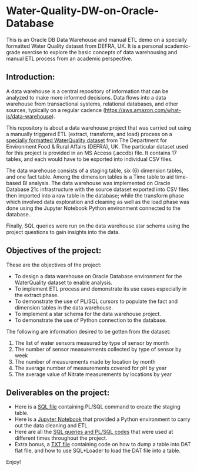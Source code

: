 # Water-Quality-DW-on-Oracle-Database
This is an Oracle DB Data Warehouse and manual ETL demo on a specially formatted Water Quality dataset from DEFRA, UK. It is a personal academic-grade exercise to explore the basic concepts of data warehousing and manual ETL process from an academic perspective.

## Introduction:

A data warehouse is a central repository of information that can be analyzed to make more informed decisions. Data flows into a data warehouse from transactional systems, relational databases, and other sources, typically on a regular cadence (https://aws.amazon.com/what-is/data-warehouse).

This repository is about a data warehouse project that was carried out using a manually triggered ETL (extract, transform, and load) process on a [specially formatted WaterQuality dataset](https://github.com/vaxdata22/Water-Quality-DW-on-Oracle-Database/blob/main/WaterQuality.accdb) from The Department for Environment Food & Rural Affairs (DEFRA), UK. The particular dataset used for this project is provided in an MS Access (.accdb) file. It contains 17 tables, and each would have to be exported into individual CSV files.

The data warehouse consists of a staging table, six (6) dimension tables, and one fact table. Among the dimension tables is a Time table to aid time-based BI analysis. The data warehouse was implemented on Oracle Database 21c infrastructure with the source dataset exported into CSV files then imported into a raw table in the database; while the transform phase which involved data exploration and cleaning as well as the load phase was done using the Jupyter Notebook Python environment connected to the database.. 

Finally, SQL queries were run on the data warehouse star schema using the project questions to gain insights into the data.

## Objectives of the project:

These are the objectives of the project:

* To design a data warehouse on Oracle Database environment for the WaterQuality dataset to enable analysis.
* To implement ETL process and demonstrate its use cases especially in the extract phase.
* To demonstrate the use of PL/SQL cursors to populate the fact and dimension tables in the data warehouse.
* To implement a star schema for the data warehouse project.
* To demonstrate the use of Python connection to the database.

The following are information desired to be gotten from the dataset:

1. The list of water sensors measured by type of sensor by month
2. The number of sensor measurements collected by type of sensor by week
3. The number of measurements made by location by month
4. The average number of measurements covered for pH by year
5. The average value of Nitrate measurements by locations by year

## Deliverables on the project:

* Here is a [SQL file](https://github.com/vaxdata22/Water-Quality-DW-on-Oracle-Database/blob/main/Setup.%20PLSQL%20code%20to%20create%20the%20staging%20table.sql) containing PL/SQL command to create the staging table.
* Here is a [Jupyter Notebook](https://github.com/vaxdata22/Water-Quality-DW-on-Oracle-Database/blob/main/Python%20Environment%20To%20Demonstrate%20DW%20%26%20ETL%20on%20Oracle.ipynb) that provided a Python environment to carry out the data cleaning and ETL.
* Here are all the [SQL queries and PL/SQL codes](https://github.com/vaxdata22/Water-Quality-DW-on-Oracle-Database/tree/main/SQL%20queries%20and%20PLSQL%20codes) that were used at different times throughout the project.
* Extra bonus, a [TXT file](https://github.com/vaxdata22/Water-Quality-DW-on-Oracle-Database/blob/main/Bonus.%20Commands%20for%20dumping%20to%20DAT%20flat%20file%20and%20loading%20by%20SQL%20Loader.txt) containing code on how to dump a table into DAT flat file, and how to use SQL*Loader to load the DAT file into a table.

Enjoy!



